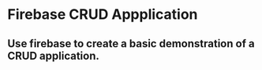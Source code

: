 # Firebase CRUD Appplication

## Use firebase to create a basic demonstration of a CRUD application.  
